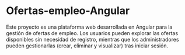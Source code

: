 # Ofertas-empleo-Angular
Este proyecto es una plataforma web desarrollada en Angular para la gestión de ofertas de empleo. Los usuarios pueden explorar las ofertas disponibles sin necesidad de registro, mientras que los administradores pueden gestionarlas (crear, eliminar y visualizar) tras iniciar sesión.
